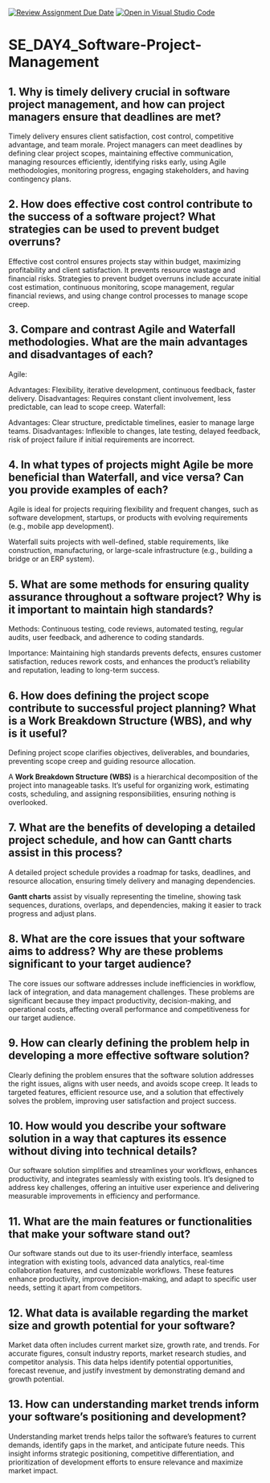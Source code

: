 [![Review Assignment Due Date](https://classroom.github.com/assets/deadline-readme-button-22041afd0340ce965d47ae6ef1cefeee28c7c493a6346c4f15d667ab976d596c.svg)](https://classroom.github.com/a/9pw6JKcu)
[![Open in Visual Studio Code](https://classroom.github.com/assets/open-in-vscode-2e0aaae1b6195c2367325f4f02e2d04e9abb55f0b24a779b69b11b9e10269abc.svg)](https://classroom.github.com/online_ide?assignment_repo_id=15675520&assignment_repo_type=AssignmentRepo)
# SE_DAY4_Software-Project-Management
## 1. Why is timely delivery crucial in software project management, and how can project managers ensure that deadlines are met?
Timely delivery ensures client satisfaction, cost control, competitive advantage, and team morale. Project managers can meet deadlines by defining clear project scopes, maintaining effective communication, managing resources efficiently, identifying risks early, using Agile methodologies, monitoring progress, engaging stakeholders, and having contingency plans.
## 2. How does effective cost control contribute to the success of a software project? What strategies can be used to prevent budget overruns?
Effective cost control ensures projects stay within budget, maximizing profitability and client satisfaction. It prevents resource wastage and financial risks. Strategies to prevent budget overruns include accurate initial cost estimation, continuous monitoring, scope management, regular financial reviews, and using change control processes to manage scope creep.
## 3. Compare and contrast Agile and Waterfall methodologies. What are the main advantages and disadvantages of each?
Agile:

Advantages: Flexibility, iterative development, continuous feedback, faster delivery.
Disadvantages: Requires constant client involvement, less predictable, can lead to scope creep.
Waterfall:

Advantages: Clear structure, predictable timelines, easier to manage large teams.
Disadvantages: Inflexible to changes, late testing, delayed feedback, risk of project failure if initial requirements are incorrect.
## 4. In what types of projects might Agile be more beneficial than Waterfall, and vice versa? Can you provide examples of each?
Agile is ideal for projects requiring flexibility and frequent changes, such as software development, startups, or products with evolving requirements (e.g., mobile app development).

Waterfall suits projects with well-defined, stable requirements, like construction, manufacturing, or large-scale infrastructure (e.g., building a bridge or an ERP system).
## 5. What are some methods for ensuring quality assurance throughout a software project? Why is it important to maintain high standards?
Methods: Continuous testing, code reviews, automated testing, regular audits, user feedback, and adherence to coding standards.

Importance: Maintaining high standards prevents defects, ensures customer satisfaction, reduces rework costs, and enhances the product’s reliability and reputation, leading to long-term success.
## 6. How does defining the project scope contribute to successful project planning? What is a Work Breakdown Structure (WBS), and why is it useful?
Defining project scope clarifies objectives, deliverables, and boundaries, preventing scope creep and guiding resource allocation.

A **Work Breakdown Structure (WBS)** is a hierarchical decomposition of the project into manageable tasks. It’s useful for organizing work, estimating costs, scheduling, and assigning responsibilities, ensuring nothing is overlooked.
## 7. What are the benefits of developing a detailed project schedule, and how can Gantt charts assist in this process?
A detailed project schedule provides a roadmap for tasks, deadlines, and resource allocation, ensuring timely delivery and managing dependencies. 

**Gantt charts** assist by visually representing the timeline, showing task sequences, durations, overlaps, and dependencies, making it easier to track progress and adjust plans.
## 8. What are the core issues that your software aims to address? Why are these problems significant to your target audience?
The core issues our software addresses include inefficiencies in workflow, lack of integration, and data management challenges. These problems are significant because they impact productivity, decision-making, and operational costs, affecting overall performance and competitiveness for our target audience.
## 9. How can clearly defining the problem help in developing a more effective software solution?
Clearly defining the problem ensures that the software solution addresses the right issues, aligns with user needs, and avoids scope creep. It leads to targeted features, efficient resource use, and a solution that effectively solves the problem, improving user satisfaction and project success.
## 10. How would you describe your software solution in a way that captures its essence without diving into technical details?
Our software solution simplifies and streamlines your workflows, enhances productivity, and integrates seamlessly with existing tools. It’s designed to address key challenges, offering an intuitive user experience and delivering measurable improvements in efficiency and performance.
## 11. What are the main features or functionalities that make your software stand out?
Our software stands out due to its user-friendly interface, seamless integration with existing tools, advanced data analytics, real-time collaboration features, and customizable workflows. These features enhance productivity, improve decision-making, and adapt to specific user needs, setting it apart from competitors.
## 12. What data is available regarding the market size and growth potential for your software?
Market data often includes current market size, growth rate, and trends. For accurate figures, consult industry reports, market research studies, and competitor analysis. This data helps identify potential opportunities, forecast revenue, and justify investment by demonstrating demand and growth potential.
## 13. How can understanding market trends inform your software’s positioning and development?
Understanding market trends helps tailor the software’s features to current demands, identify gaps in the market, and anticipate future needs. This insight informs strategic positioning, competitive differentiation, and prioritization of development efforts to ensure relevance and maximize market impact.
